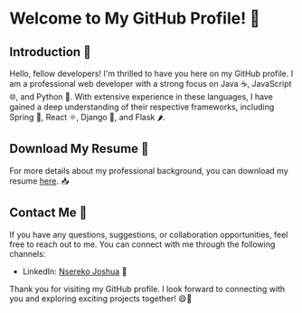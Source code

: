 <!-- ### Hi there 👋 -->

<!--
**jnsereko/jnsereko** is a ✨ _special_ ✨ repository because its `README.md` (this file) appears on your GitHub profile.

Here are some ideas to get you started:

- 🔭 I’m currently working on ...
- 🌱 I’m currently learning ...
- 👯 I’m looking to collaborate on ...
- 🤔 I’m looking for help with ...
- 💬 Ask me about ...
- 📫 How to reach me: ...
- 😄 Pronouns: ...
- ⚡ Fun fact: ...
-->

# Welcome to My GitHub Profile! 🌟

## Introduction 👋
Hello, fellow developers! I'm thrilled to have you here on my GitHub profile. I am a professional web developer with a strong focus on Java ☕, JavaScript 🌐, and Python 🐍. With extensive experience in these languages, I have gained a deep understanding of their respective frameworks, including Spring 🌸, React ⚛️, Django 🎸, and Flask 🌶️.

## Download My Resume 📄
For more details about my professional background, you can download my resume [here](https://example.com/resume.pdf). 📥

## Contact Me 📧
If you have any questions, suggestions, or collaboration opportunities, feel free to reach out to me. You can connect with me through the following channels:
- LinkedIn: [Nsereko Joshua](https://www.linkedin.com/in/jnsereko) 👥

Thank you for visiting my GitHub profile. I look forward to connecting with you and exploring exciting projects together! 😄🚀
